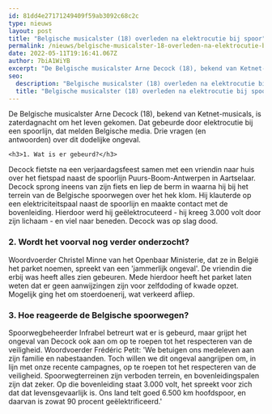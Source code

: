 ```yaml
---
id: 81dd4e27171249409f59ab3092c68c2c
type: nieuws
layout: post
title: "Belgische musicalster (18) overleden na elektrocutie bij spoor"
permalink: /nieuws/belgische-musicalster-18-overleden-na-elektrocutie-bij-spoor/
date: 2022-05-11T19:16:41.067Z
author: 7biA1WiYB
excerpt: "De Belgische musicalster Arne Decock (18), bekend van Ketnet-musicals, is zaterdagnacht om het leven gekomen. Dat gebeurde door elektrocutie bij een spoorlijn, dat melden Belgische media. Drie vragen (en antwoorden) over dit dodelijke ongeval.  "
seo:
  description: "Belgische musicalster (18) overleden na elektrocutie bij spoor"
  title: "Belgische musicalster (18) overleden na elektrocutie bij spoor"
---
```

De Belgische musicalster Arne Decock (18), bekend van Ketnet-musicals, is zaterdagnacht om het leven gekomen. Dat gebeurde door elektrocutie bij een spoorlijn, dat melden Belgische media. Drie vragen (en antwoorden) over dit dodelijke ongeval.  

    <h3>1. Wat is er gebeurd?</h3>
<p>Decock fietste na een verjaardagsfeest samen met een vriendin naar huis over het fietspad naast de spoorlijn Puurs-Boom-Antwerpen in Aartselaar. Decock sprong ineens van zijn fiets en liep de berm in waarna hij bij het terrein van de Belgische spoorwegen over het hek klom. Hij klauterde op een elektriciteitspaal naast de spoorlijn en maakte contact met de bovenleiding. Hierdoor werd hij geëlektrocuteerd - hij kreeg 3.000 volt door zijn lichaam - en viel naar beneden. Decock was op slag dood.</p>
<h3>2. Wordt het voorval nog verder onderzocht?</h3>
<p>Woordvoerder Christel Minne van het Openbaar Ministerie, dat ze in België het parket noemen, spreekt van een 'jammerlijk ongeval'. De vriendin die erbij was heeft alles zien gebeuren. Mede hierdoor heeft het parket laten weten dat er geen aanwijzingen zijn voor zelfdoding of kwade opzet. Mogelijk ging het om stoerdoenerij, wat verkeerd afliep.</p>
<h3>3. Hoe reageerde de Belgische spoorwegen?</h3>
<p>Spoorwegbeheerder Infrabel betreurt wat er is gebeurd, maar grijpt het ongeval van Decock ook aan om op te roepen tot het respecteren van de veiligheid. Woordvoerder Frédéric Petit: 'We betuigen ons medeleven aan zijn familie en nabestaanden. Toch willen we dit ongeval aangrijpen om, in lijn met onze recente campagnes, op te roepen tot het respecteren van de veiligheid. Spoorwegterreinen zijn verboden terrein, en bovenleidingspalen zijn dat zeker. Op die bovenleiding staat 3.000 volt, het spreekt voor zich dat dat levensgevaarlijk is. Ons land telt goed 6.500 km hoofdspoor, en daarvan is zowat 90 procent geëlektrificeerd.'</p>  
